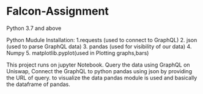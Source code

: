# Falcon-Assignment
Python 3.7 and above

Python Mudule Installation:
1.requests (used to connect to GraphQL)
2. json (used to parse GraphQL data)
3. pandas (used for visibility of our data)
4. Numpy
5. matplotlib.pyplot(used in Plotting graphs,bars)

This project runs on jupyter Notebook.
Query the data using GraphQL on Uniswap, Connect the GraphQL to python pandas using json by providing the URL of query.
to visualize the data pandas module is used and basically the dataframe of pandas.

